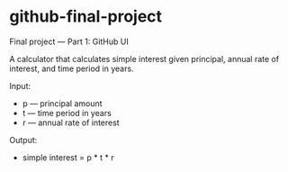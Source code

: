 # github-final-project

Final project — Part 1: GitHub UI

A calculator that calculates simple interest given principal, annual rate of interest, and time period in years.

Input:
- p — principal amount
- t — time period in years
- r — annual rate of interest

Output:
- simple interest = p * t * r
